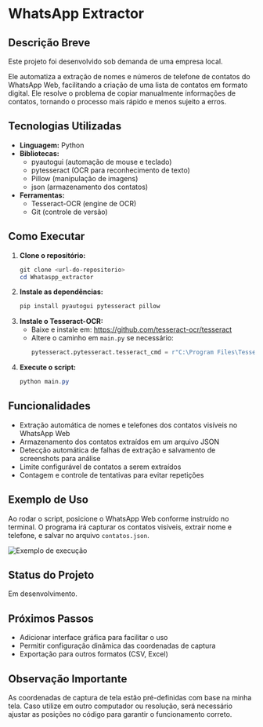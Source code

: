 # WhatsApp Extractor

## Descrição Breve
Este projeto foi desenvolvido sob demanda de uma empresa local.

Ele automatiza a extração de nomes e números de telefone de contatos do WhatsApp Web, facilitando a criação de uma lista de contatos em formato digital. Ele resolve o problema de copiar manualmente informações de contatos, tornando o processo mais rápido e menos sujeito a erros.

## Tecnologias Utilizadas
- **Linguagem:** Python
- **Bibliotecas:**
  - pyautogui (automação de mouse e teclado)
  - pytesseract (OCR para reconhecimento de texto)
  - Pillow (manipulação de imagens)
  - json (armazenamento dos contatos)
- **Ferramentas:**
  - Tesseract-OCR (engine de OCR)
  - Git (controle de versão)

## Como Executar
1. **Clone o repositório:**
   ```powershell
   git clone <url-do-repositorio>
   cd Whataspp_extractor
   ```
2. **Instale as dependências:**
   ```powershell
   pip install pyautogui pytesseract pillow
   ```
3. **Instale o Tesseract-OCR:**
   - Baixe e instale em: https://github.com/tesseract-ocr/tesseract
   - Altere o caminho em `main.py` se necessário:
     ```python
     pytesseract.pytesseract.tesseract_cmd = r"C:\Program Files\Tesseract-OCR\tesseract.exe"
     ```
4. **Execute o script:**
   ```powershell
   python main.py
   ```

## Funcionalidades
- Extração automática de nomes e telefones dos contatos visíveis no WhatsApp Web
- Armazenamento dos contatos extraídos em um arquivo JSON
- Detecção automática de falhas de extração e salvamento de screenshots para análise
- Limite configurável de contatos a serem extraídos
- Contagem e controle de tentativas para evitar repetições

## Exemplo de Uso
Ao rodar o script, posicione o WhatsApp Web conforme instruído no terminal. O programa irá capturar os contatos visíveis, extrair nome e telefone, e salvar no arquivo `contatos.json`.

![Exemplo de execução](screenshot_exemplo.png)

## Status do Projeto
Em desenvolvimento.

## Próximos Passos
- Adicionar interface gráfica para facilitar o uso
- Permitir configuração dinâmica das coordenadas de captura
- Exportação para outros formatos (CSV, Excel)

## Observação Importante
As coordenadas de captura de tela estão pré-definidas com base na minha tela. Caso utilize em outro computador ou resolução, será necessário ajustar as posições no código para garantir o funcionamento correto.
